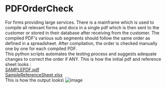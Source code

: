 # PDFOrderCheck
For firms providing large services. There is a mainframe which is used to compile all relevant forms and docs in a single pdf which is then sent to the customer or stored in their database after receiving from the customer. The compiled PDF's various sub segments should follow the same order as defined in a spreadsheet. After compilation, the order is checked manually one by one for each compiled PDF. \
This python scripts automates the testing process and suggests adequate changes to correct the order if ANY. 
This is how the initial pdf and reference sheet looks :\
[SAMPLEPDF.pdf](https://github.com/user-attachments/files/15543415/SAMPLEPDF.pdf)\
[SampleReferenceSheet.xlsx](https://github.com/user-attachments/files/15543417/SampleReferenceSheet.xlsx)\
This is how the output looks\ 
![image](https://github.com/syerak748/PDFOrderCheck/assets/72925736/dba31c6b-2418-4a9b-b6b6-edd111ef8021)

